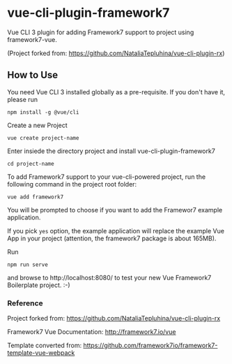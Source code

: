 # vue-cli-plugin-framework7

Vue CLI 3 plugin for adding Framework7 support to project using framework7-vue.

(Project forked from: https://github.com/NataliaTepluhina/vue-cli-plugin-rx)

## How to Use

You need Vue CLI 3 installed globally as a pre-requisite. If you don't have it, please run

```
npm install -g @vue/cli
```

Create a new Project

```
vue create project-name
```

Enter insiede the directory project and install vue-cli-plugin-framework7

```
cd project-name
```

To add Framework7 support to your vue-cli-powered project, run the following command in the project root folder:

```
vue add framework7
```

You will be prompted to choose if you want to add the Framewor7 example application. 

If you pick `yes` option, the example application will replace the example Vue App in your project (attention, the framework7 package is about 165MB).

Run

```
npm run serve 
```

and browse to http://localhost:8080/ to test your new Vue Framework7 Boilerplate project. :-)


### Reference

Project forked from: https://github.com/NataliaTepluhina/vue-cli-plugin-rx

Framework7 Vue Documentation: http://framework7.io/vue

Template converted from: https://github.com/framework7io/framework7-template-vue-webpack
